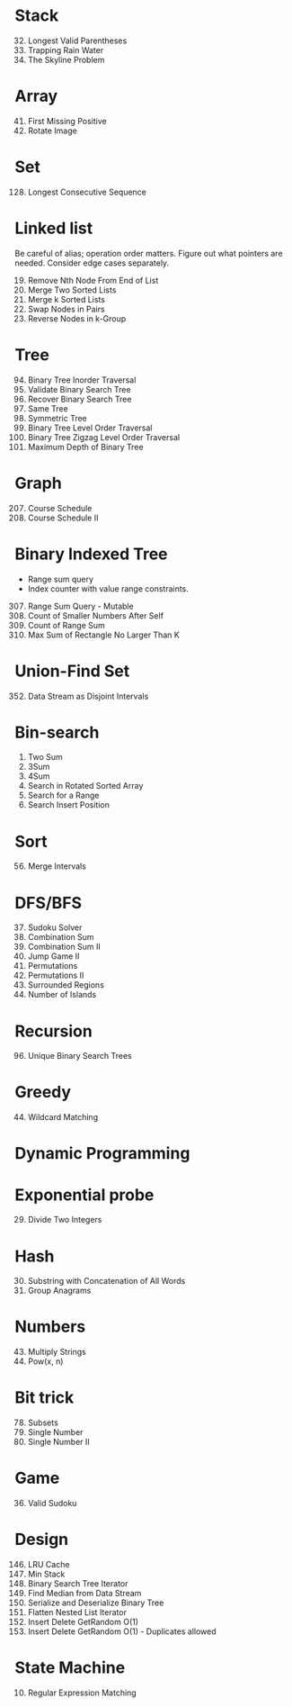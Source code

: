 # Stack

32. Longest Valid Parentheses
42. Trapping Rain Water
218. The Skyline Problem

# Array

41. First Missing Positive
48. Rotate Image

# Set
128. Longest Consecutive Sequence


# Linked list

Be careful of alias; operation order matters. Figure out what pointers are needed.
Consider edge cases separately.

19. Remove Nth Node From End of List
21. Merge Two Sorted Lists
23. Merge k Sorted Lists
24. Swap Nodes in Pairs
25. Reverse Nodes in k-Group

# Tree

94. Binary Tree Inorder Traversal
98. Validate Binary Search Tree
99. Recover Binary Search Tree
100. Same Tree
101. Symmetric Tree
102. Binary Tree Level Order Traversal
103. Binary Tree Zigzag Level Order Traversal
104. Maximum Depth of Binary Tree

# Graph

207. Course Schedule
210. Course Schedule II

# Binary Indexed Tree

* Range sum query
* Index counter with value range constraints.

307. Range Sum Query - Mutable
315. Count of Smaller Numbers After Self
327. Count of Range Sum
363. Max Sum of Rectangle No Larger Than K

# Union-Find Set

352. Data Stream as Disjoint Intervals

# Bin-search

1. Two Sum
15. 3Sum
16. 4Sum
33. Search in Rotated Sorted Array
34. Search for a Range
35. Search Insert Position

# Sort

56. Merge Intervals

# DFS/BFS

37. Sudoku Solver
39. Combination Sum
40. Combination Sum II
45. Jump Game II
46. Permutations
47. Permutations II
130. Surrounded Regions
200. Number of Islands

# Recursion

96. Unique Binary Search Trees

# Greedy

44. Wildcard Matching

# Dynamic Programming

# Exponential probe

29. Divide Two Integers

# Hash

30. Substring with Concatenation of All Words
49. Group Anagrams

# Numbers

43. Multiply Strings
50. Pow(x, n)

# Bit trick

78. Subsets
136. Single Number
137. Single Number II

# Game

36. Valid Sudoku

# Design

146. LRU Cache
155. Min Stack
173. Binary Search Tree Iterator
295. Find Median from Data Stream
297. Serialize and Deserialize Binary Tree
341. Flatten Nested List Iterator
380. Insert Delete GetRandom O(1)
381. Insert Delete GetRandom O(1) - Duplicates allowed

# State Machine

10. Regular Expression Matching

